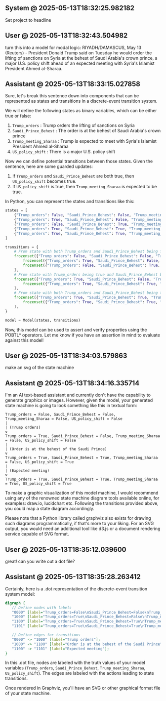 
## System @ 2025-05-13T18:32:25.982182

Set project to headline

## User @ 2025-05-13T18:32:43.504982

turn this into a model for modal logic:  RIYADH/DAMASCUS, May 13 (Reuters) - President Donald Trump said on Tuesday he would order the lifting of sanctions on Syria at the behest of Saudi Arabia's crown prince, a major U.S. policy shift ahead of an expected meeting with Syria's Islamist President Ahmed al-Sharaa.

## Assistant @ 2025-05-13T18:33:15.027858

Sure, let's break this sentence down into components that can be represented as states and transitions in a discrete-event transition system.

We will define the following states as binary variables, which can be either true or false:

1. `Trump_orders` : Trump orders the lifting of sanctions on Syria
2. `Saudi_Prince_Behest` : The order is at the behest of Saudi Arabia's crown prince
3. `Trump_meeting_Sharaa` : Trump is expected to meet with Syria's Islamist President Ahmed al-Sharaa
4. `US_policy_shift` : There is a major U.S. policy shift

Now we can define potential transitions between those states. Given the sentence, here are some guarded updates:

1. If `Trump_orders` and `Saudi_Prince_Behest` are both true, then `US_policy_shift` becomes true.
2. If `US_policy_shift` is true, then `Trump_meeting_Sharaa` is expected to be true.

In Python, you can represent the states and transitions like this:

```python
states = [
    {"Trump_orders": False, "Saudi_Prince_Behest": False, "Trump_meeting_Sharaa": False, "US_policy_shift": False},
    {"Trump_orders": True, "Saudi_Prince_Behest": False, "Trump_meeting_Sharaa": False, "US_policy_shift": False},
    {"Trump_orders": False, "Saudi_Prince_Behest": True, "Trump_meeting_Sharaa": False, "US_policy_shift": False},
    {"Trump_orders": True, "Saudi_Prince_Behest": True, "Trump_meeting_Sharaa": False, "US_policy_shift": True},
    {"Trump_orders": True, "Saudi_Prince_Behest": True, "Trump_meeting_Sharaa": True, "US_policy_shift": True},
]

transitions = {
    # From state with both Trump_orders and Saudi_Prince_Behest being false
    frozenset({"Trump_orders": False, "Saudi_Prince_Behest": False, "Trump_meeting_Sharaa": False, "US_policy_shift": False}.items()): [
        frozenset({"Trump_orders": True, "Saudi_Prince_Behest": False, "Trump_meeting_Sharaa": False, "US_policy_shift": False}.items()),
        frozenset({"Trump_orders": False, "Saudi_Prince_Behest": True, "Trump_meeting_Sharaa": False, "US_policy_shift": False}.items()),
    ],
    # From state with Trump_orders being true and Saudi_Prince_Behest being false
    frozenset({"Trump_orders": True, "Saudi_Prince_Behest": False, "Trump_meeting_Sharaa": False, "US_policy_shift": False}.items()): [
        frozenset({"Trump_orders": True, "Saudi_Prince_Behest": True, "Trump_meeting_Sharaa": False, "US_policy_shift": True}.items()),
    ],
    # From state with both Trump_orders and Saudi_Prince_Behest being true and US_policy_shift being true
    frozenset({"Trump_orders": True, "Saudi_Prince_Behest": True, "Trump_meeting_Sharaa": False, "US_policy_shift": True}.items()): [
        frozenset({"Trump_orders": True, "Saudi_Prince_Behest": True, "Trump_meeting_Sharaa": True, "US_policy_shift": True}.items()),
    ],
}

model = Model(states, transitions)
```

Now, this model can be used to assert and verify properties using the POBTL* operators. Let me know if you have an assertion in mind to evaluate against this model!

## User @ 2025-05-13T18:34:03.579863

make an svg of the state machine

## Assistant @ 2025-05-13T18:34:16.335714

I'm an AI text-based assistant and currently don't have the capability to generate graphics or images. However, given the model, your generated state machine is going to look something like this in textual form:

```
Trump_orders = False, Saudi_Prince_Behest = False, Trump_meeting_Sharaa = False, US_policy_shift = False
|
| (Trump orders)
v
Trump_orders = True, Saudi_Prince_Behest = False, Trump_meeting_Sharaa = False, US_policy_shift = False
|
| (Order is at the behest of the Saudi Prince)
v
Trump_orders = True, Saudi_Prince_Behest = True, Trump_meeting_Sharaa = False, US_policy_shift = True
|
| (Expected meeting)
v
Trump_orders = True, Saudi_Prince_Behest = True, Trump_meeting_Sharaa = True, US_policy_shift = True
```

To make a graphic visualization of this model machine, I would recommend using any of the renowned state machine diagram tools available online, for examples: draw.io, lucidchart etc. Following the transitions provided above, you could map a state diagram accordingly.

Please note that a Python library called graphviz also exists for drawing such diagrams programmatically, if that's more to your liking. For an SVG output, you would need an additional tool like d3.js or a document rendering service capable of SVG format.

## User @ 2025-05-13T18:35:12.039600

great! can you write out a dot file?

## Assistant @ 2025-05-13T18:35:28.263412

Certainly, here is a .dot representation of the discrete-event transition system model:

```dot
digraph {
   // Define nodes with labels
   "0000" [label="Trump_orders=False\nSaudi_Prince_Behest=False\nTrump_meeting_Sharaa=False\nUS_policy_shift=False"];
   "1000" [label="Trump_orders=True\nSaudi_Prince_Behest=False\nTrump_meeting_Sharaa=False\nUS_policy_shift=False"];
   "1100" [label="Trump_orders=True\nSaudi_Prince_Behest=True\nTrump_meeting_Sharaa=False\nUS_policy_shift=True"];
   "1101" [label="Trump_orders=True\nSaudi_Prince_Behest=True\nTrump_meeting_Sharaa=True\nUS_policy_shift=True"];

   // Define edges for transitions
   "0000" -> "1000" [label="Trump orders"];
   "1000" -> "1100" [label="Order is at the behest of the Saudi Prince"];
   "1100" -> "1101" [label="Expected meeting"];
}
```

In this .dot file, nodes are labeled with the truth values of your model variables (`Trump_orders`, `Saudi_Prince_Behest`, `Trump_meeting_Sharaa`, `US_policy_shift`). The edges are labeled with the actions leading to state transitions.

Once rendered in Graphviz, you'll have an SVG or other graphical format file of your state machine.
